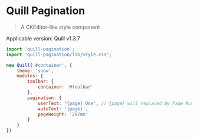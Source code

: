 # Quill Pagination
> A CKEditor-like style component


Applicable version: Quill v1.3.7

```js
import 'quill-pagination';
import 'quill-pagination/lib/style.css';

new Quill('#container', {
    theme: 'snow',
    modules: {
        toolbar: {
            container: '#toolbar'
        },
        pagination: {
            userText: "{page} One", // {page} will replaced by Page Number
            autoText: '{page}',
            pageHeight: '297mm'
        }
    }
})

```